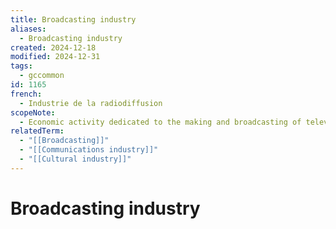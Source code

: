 ```yaml
---
title: Broadcasting industry
aliases:
  - Broadcasting industry
created: 2024-12-18
modified: 2024-12-31
tags:
  - gccommon
id: 1165
french:
  - Industrie de la radiodiffusion
scopeNote:
  - Economic activity dedicated to the making and broadcasting of television and radio programs.
relatedTerm:
  - "[[Broadcasting]]"
  - "[[Communications industry]]"
  - "[[Cultural industry]]"
---
```

# Broadcasting industry
